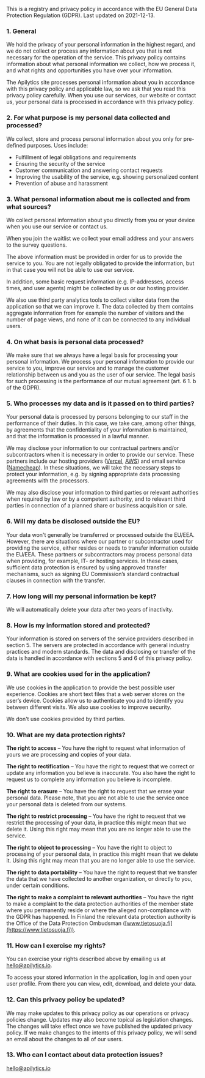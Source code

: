 This is a registry and privacy policy in accordance with the EU General Data
Protection Regulation (GDPR). Last updated on 2021-12-13.

### 1. General

We hold the privacy of your personal information in the highest regard, and we
do not collect or process any information about you that is not necessary for
the operation of the service. This privacy policy contains information about
what personal information we collect, how we process it, and what rights and
opportunities you have over your information.

The Apilytics site processes personal information about you in
accordance with this privacy policy and applicable law, so we ask that you read
this privacy policy carefully. When you use our services, our website or
contact us, your personal data is processed in accordance with this privacy
policy.

### 2. For what purpose is my personal data collected and processed?

We collect, store and process personal information about you only for
pre-defined purposes. Uses include:

- Fulfillment of legal obligations and requirements
- Ensuring the security of the service
- Customer communication and answering contact requests
- Improving the usability of the service, e.g. showing personalized content
- Prevention of abuse and harassment

### 3. What personal information about me is collected and from what sources?

We collect personal information about you directly from you or your device when
you use our service or contact us.

When you join the waitlist we collect your email address and your answers to the survey questions.

The above information must be provided in order for us to provide the service
to you. You are not legally obligated to provide the information, but in that
case you will not be able to use our service.

In addition, some basic request information (e.g. IP-addresses, access times,
and user agents) might be collected by us or our hosting provider.

We also use third party analytics tools to collect visitor data from the
application so that we can improve it. The data collected by them contains
aggregate information from for example the number of visitors and the number of
page views, and none of it can be connected to any individual users.

### 4. On what basis is personal data processed?

We make sure that we always have a legal basis for processing your personal
information. We process your personal information to provide our service to
you, improve our service and to manage the customer relationship between us and
you as the user of our service. The legal basis for such processing is the
performance of our mutual agreement (art. 6 1. b of the GDPR).

### 5. Who processes my data and is it passed on to third parties?

Your personal data is processed by persons belonging to our staff
in the performance of their duties. In this case, we take care, among other
things, by agreements that the confidentiality of your information is
maintained, and that the information is processed in a lawful manner.

We may disclose your information to our contractual partners and/or
subcontractors when it is necessary in order to provide our service. These
partners include our hosting providers ([Vercel](https://vercel.com),
[AWS](https://aws.amazon.com)) and email service
([Namecheap](https://www.namecheap.com)). In these situations, we will take the
necessary steps to protect your information, e.g. by signing appropriate data
processing agreements with the processors.

We may also disclose your information to third parties or relevant authorities
when required by law or by a competent authority, and to relevant third parties
in connection of a planned share or business acquisition or sale.

### 6. Will my data be disclosed outside the EU?

Your data won't generally be transferred or processed outside the EU/EEA. However, there are
situations where our partner or subcontractor used for providing the service, either resides or
needs to transfer information outside the EU/EEA. These partners or subcontractors may process
personal data when providing, for example, IT- or hosting services. In these cases, sufficient data
protection is ensured by using approved transfer mechanisms, such as signing EU Commission’s
standard contractual clauses in connection with the transfer.

### 7. How long will my personal information be kept?

We will automatically delete your data after two years of inactivity.

### 8. How is my information stored and protected?

Your information is stored on servers of the service providers described in
section 5. The servers are protected in accordance with general industry
practices and modern standards. The data and disclosing or transfer of the data
is handled in accordance with sections 5 and 6 of this privacy policy.

### 9. What are cookies used for in the application?

We use cookies in the application to provide the best possible user experience.
Cookies are short text files that a web server stores on the user’s device.
Cookies allow us to authenticate you and to identify you between different
visits. We also use cookies to improve security.

We don't use cookies provided by third parties.

### 10. What are my data protection rights?

**The right to access** – You have the right to request what information of
yours we are processing and copies of your data.

**The right to rectification** – You have the right to request that we correct
or update any information you believe is inaccurate. You also have the right to
request us to complete any information you believe is incomplete.

**The right to erasure** – You have the right to request that we erase your
personal data. Please note, that you are not able to use the service once your
personal data is deleted from our systems.

**The right to restrict processing** – You have the right to request that we
restrict the processing of your data, in practice this might mean that we
delete it. Using this right may mean that you are no longer able to use the
service.

**The right to object to processing** – You have the right to object to
processing of your personal data, in practice this might mean that we delete
it. Using this right may mean that you are no longer able to use the service.

**The right to data portability** – You have the right to request that we
transfer the data that we have collected to another organization, or directly
to you, under certain conditions.

**The right to make a complaint to relevant authorities** – You have the right
to make a complaint to the data protection authorities of the member state
where you permanently reside or where the alleged non-compliance with the GDPR
has happened. In Finland the relevant data protection authority is the Office
of the Data Protection Ombudsman
([www.tietosuoja.fi](https://www.tietosuoja.fi)).

### 11. How can I exercise my rights?

You can exercise your rights described above by emailing us at
[hello@apilytics.io](mailto:hello@apilytics.io).

To access your stored information in the application, log in and open your user
profile. From there you can view, edit, download, and delete your data.

### 12. Can this privacy policy be updated?

We may make updates to this privacy policy as our operations or privacy
policies change. Updates may also become topical as legislation changes. The
changes will take effect once we have published the updated privacy policy. If
we make changes to the intents of this privacy policy, we will send an email
about the changes to all of our users.

### 13. Who can I contact about data protection issues?

[hello@apilytics.io](mailto:hello@apilytics.io)
